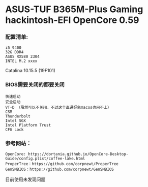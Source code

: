 # ASUS-TUF B365M-Plus Gaming hackintosh-EFI OpenCore 0.59

### 配置清单: 
    i5 9400
    32G DDR4
    ASUS RX580 2304
    INTEL M.2 xxxx

Catalina 10.15.5 (19F101)

### BIOS需要关闭的都要关闭
    快速启动
    安全启动
    VT-D （虽然可以不关闭，不过这个直通好象macos也用不上）
    CSM
    Thunderbolt
    Intel SGX
    Intel Platform Trust
    CFG Lock

### 参考网站：
    OpenCore: https://dortania.github.io/OpenCore-Desktop-Guide/config.plist/coffee-lake.html
    ProperTree：https://github.com/corpnewt/ProperTree
    GenSMBIOS：https://github.com/corpnewt/GenSMBIOS

目前使用未发现问题
